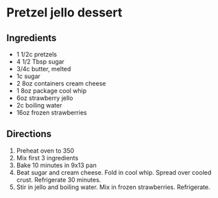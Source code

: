 Pretzel jello dessert
=====================

Ingredients
-----------

- 1 1/2c pretzels
- 4 1/2 Tbsp sugar
- 3/4c butter, melted
- 1c sugar
- 2 8oz containers cream cheese
- 1 8oz package cool whip
- 6oz strawberry jello
- 2c boiling water
- 16oz frozen strawberries

Directions
----------

1. Preheat oven to 350
2. Mix first 3 ingredients
3. Bake 10 minutes in 9x13 pan
4. Beat sugar and cream cheese. Fold in cool whip. Spread over cooled crust. Refrigerate 30 minutes.
5. Stir in jello and boiling water. Mix in frozen strawberries. Refrigerate.
